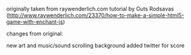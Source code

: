 originally taken from raywenderlich.com 
tutorial by Guts Rodsavas (http://www.raywenderlich.com/23370/how-to-make-a-simple-html5-game-with-enchant-js)

changes from original:

new art and music/sound
scrolling background
added twitter for score
